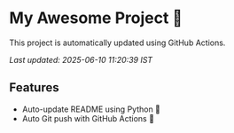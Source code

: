 # My Awesome Project 🚀

This project is automatically updated using GitHub Actions.

_Last updated: 2025-06-10 11:20:39 IST_

## Features
- Auto-update README using Python 🐍
- Auto Git push with GitHub Actions 🤖

